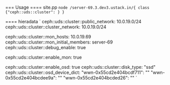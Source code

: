 === Usage
==== site.pp
`node /server-69.3.dev3.ustack.in/{
   class {"ceph::uds::cluster": }
}
`

==== hieradata
`
ceph::uds::cluster::public_network: 10.0.19.0/24
ceph::uds::cluster::cluster_network: 10.0.19.0/24

ceph::uds::cluster::mon_hosts: 10.0.19.69
ceph::uds::cluster::mon_initial_members: server-69
ceph::uds::cluster::debug_enable: true

ceph::uds::cluster::enable_mon: true

ceph::uds::cluster::enable_osd: true
ceph::uds::cluster::disk_type: "ssd"
ceph::uds::cluster::osd_device_dict:
  "wwn-0x55cd2e404bcdf711": ""
  "wwn-0x55cd2e404bcdee9a": ""
  "wwn-0x55cd2e404bcded26": ""
`
